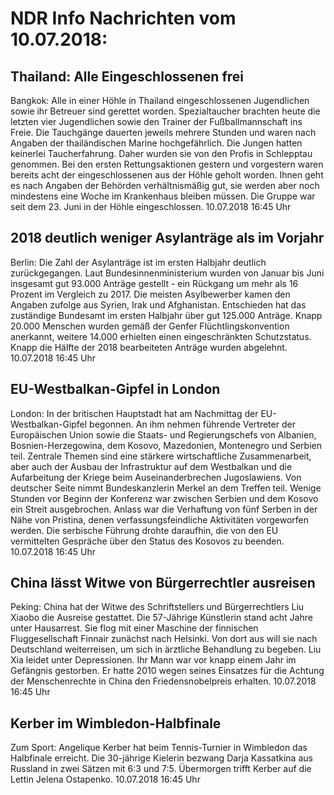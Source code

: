 # NDR Info Nachrichten vom 10.07.2018:


## Thailand: Alle Eingeschlossenen frei
Bangkok: Alle in einer Höhle in Thailand eingeschlossenen Jugendlichen sowie ihr Betreuer sind gerettet worden. Spezialtaucher brachten heute die letzten vier Jugendlichen sowie den Trainer der Fußballmannschaft ins Freie. Die Tauchgänge dauerten jeweils mehrere Stunden und waren nach Angaben der thailändischen Marine hochgefährlich. Die Jungen hatten keinerlei Taucherfahrung. Daher wurden sie von den Profis in Schlepptau genommen. Bei den ersten Rettungsaktionen gestern und vorgestern waren bereits acht der eingeschlossenen aus der Höhle geholt worden. Ihnen geht es nach Angaben der Behörden verhältnismäßig gut, sie werden aber noch mindestens eine Woche im Krankenhaus bleiben müssen. Die Gruppe war seit dem 23. Juni in der Höhle eingeschlossen. 10.07.2018 16:45 Uhr 

## 2018 deutlich weniger Asylanträge als im Vorjahr
Berlin: Die Zahl der Asylanträge ist im ersten Halbjahr deutlich zurückgegangen. Laut Bundesinnenministerium wurden von Januar bis Juni insgesamt gut 93.000 Anträge gestellt - ein Rückgang um mehr als 16 Prozent im Vergleich zu 2017. Die meisten Asylbewerber kamen den Angaben zufolge aus Syrien, Irak und Afghanistan. Entschieden hat das zuständige Bundesamt im ersten Halbjahr über gut 125.000 Anträge. Knapp 20.000 Menschen wurden gemäß der Genfer Flüchtlingskonvention anerkannt, weitere 14.000 erhielten einen eingeschränkten Schutzstatus. Knapp die Hälfte der 2018 bearbeiteten Anträge wurden abgelehnt. 10.07.2018 16:45 Uhr 

## EU-Westbalkan-Gipfel in London
London: In der britischen Hauptstadt hat am Nachmittag der EU-Westbalkan-Gipfel begonnen. An ihm nehmen führende Vertreter der Europäischen Union sowie die Staats- und Regierungschefs von Albanien, Bosnien-Herzegowina, dem Kosovo, Mazedonien, Montenegro und Serbien teil. Zentrale Themen sind eine stärkere wirtschaftliche Zusammenarbeit, aber auch der Ausbau der Infrastruktur auf dem Westbalkan und die Aufarbeitung der Kriege beim Auseinanderbrechen Jugoslawiens. Von deutscher Seite nimmt Bundeskanzlerin Merkel an dem Treffen teil. Wenige Stunden vor Beginn der Konferenz war zwischen Serbien und dem Kosovo ein Streit ausgebrochen. Anlass war die Verhaftung von fünf Serben in der Nähe von Pristina, denen verfassungsfeindliche Aktivitäten vorgeworfen werden. Die serbische Führung drohte daraufhin, die von den EU vermittelten Gespräche über den Status des Kosovos zu beenden. 10.07.2018 16:45 Uhr 

## China lässt Witwe von Bürgerrechtler ausreisen
Peking:	China hat der Witwe des Schriftstellers und Bürgerrechtlers Liu Xiaobo die Ausreise gestattet. Die 57-Jährige Künstlerin stand acht Jahre unter Hausarrest. Sie flog mit einer Maschine der finnischen Fluggesellschaft Finnair zunächst nach Helsinki. Von dort aus will sie nach Deutschland weiterreisen, um sich in ärztliche Behandlung zu begeben. Liu Xia leidet unter Depressionen. Ihr Mann war vor knapp einem Jahr im Gefängnis gestorben. Er hatte 2010 wegen seines Einsatzes für die Achtung der Menschenrechte in China den Friedensnobelpreis erhalten. 10.07.2018 16:45 Uhr 

## Kerber im Wimbledon-Halbfinale
Zum Sport:	Angelique Kerber hat beim Tennis-Turnier in Wimbledon das Halbfinale erreicht. Die 30-jährige Kielerin bezwang Darja Kassatkina aus Russland in zwei Sätzen mit 6:3 und 7:5. Übermorgen trifft Kerber auf die Lettin Jelena Ostapenko. 10.07.2018 16:45 Uhr 

